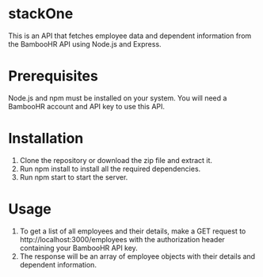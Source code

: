 # stackOne

This is an API that fetches employee data and dependent information from the BambooHR API using Node.js and Express.

# Prerequisites
Node.js and npm must be installed on your system.
You will need a BambooHR account and API key to use this API.

# Installation
1. Clone the repository or download the zip file and extract it.
2. Run npm install to install all the required dependencies.
3. Run npm start to start the server.

# Usage
1. To get a list of all employees and their details, make a GET request to http://localhost:3000/employees with the authorization header containing your BambooHR API key.
2. The response will be an array of employee objects with their details and dependent information.



